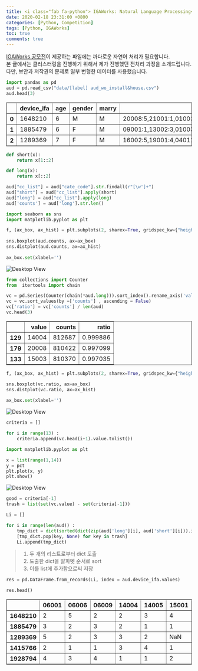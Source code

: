 ```yaml
---
title: <i class="fab fa-python"> IGAWorks: Natural Language Processing</i>
date: 2020-02-18 23:31:00 +0800
categories: [Python, Competition]
tags: [Python, IGAWorks]
toc: true
comments: true
---
```


[IGAWorks 공모전](https://haehwan.github.io/posts/Comp-CTR/)이 제공하는 파일에는 까다로운 자연어 처리가 필요합니다.  
본 글에서는 클러스터링을 진행하기 위해서 제가 진행했던 전처리 과정을 소개드립니다.  
다만, 보안과 저작권의 문제로 일부 변형한 데이터를 사용했습니다.



```python
import pandas as pd
aud = pd.read_csv("data/[label] aud_wo_install&house.csv")
aud.head(3)
```




<div>
<style scoped>
    .dataframe tbody tr th:only-of-type {
        vertical-align: middle;
    }

    .dataframe tbody tr th {
        vertical-align: top;
    }

    .dataframe thead th {
        text-align: right;
    }
</style>
<table border="1" class="dataframe">
  <thead>
    <tr style="text-align: right;">
      <th></th>
      <th>device_ifa</th>
      <th>age</th>
      <th>gender</th>
      <th>marry</th>
      <th>cate_code</th>
    </tr>
  </thead>
  <tbody>
    <tr>
      <th>0</th>
      <td>1648210</td>
      <td>6</td>
      <td>M</td>
      <td>M</td>
      <td>20008:5,21001:1,01003:2,14004:2,06009:2,03003:...</td>
    </tr>
    <tr>
      <th>1</th>
      <td>1885479</td>
      <td>6</td>
      <td>F</td>
      <td>M</td>
      <td>09001:1,13002:3,01003:1,16004:3,18002:1,21007:...</td>
    </tr>
    <tr>
      <th>2</th>
      <td>1289369</td>
      <td>7</td>
      <td>F</td>
      <td>M</td>
      <td>16002:5,19001:4,04011:1,p0011:1,18004:3,p0010:...</td>
    </tr>
  </tbody>
</table>
</div>




```python
def short(x):
    return x[1::2]

def long(x):
    return x[::2]
```


```python
aud["cc_list"] = aud["cate_code"].str.findall(r"[\w']+")
aud["short"] = aud["cc_list"].apply(short)
aud["long"] = aud["cc_list"].apply(long)
aud['counts'] = aud['long'].str.len() 
```

```python
import seaborn as sns
import matplotlib.pyplot as plt
```


```python
f, (ax_box, ax_hist) = plt.subplots(2, sharex=True, gridspec_kw={"height_ratios": (.15, .85)})
 
sns.boxplot(aud.counts, ax=ax_box)
sns.distplot(aud.counts, ax=ax_hist)
 
ax_box.set(xlabel='')
```
![Desktop View](/assets/img/sample/TMP_5_1.png)

```python
from collections import Counter
from  itertools import chain

vc = pd.Series(Counter(chain(*aud.long))).sort_index().rename_axis('value').reset_index(name='counts')
vc = vc.sort_values(by =['counts'] , ascending = False)
vc['ratio'] = vc['counts'] / len(aud)
vc.head(3)
```

  



<div>
<style scoped>
    .dataframe tbody tr th:only-of-type {
        vertical-align: middle;
    }

    .dataframe tbody tr th {
        vertical-align: top;
    }

    .dataframe thead th {
        text-align: right;
    }
</style>
<table border="1" class="dataframe">
  <thead>
    <tr style="text-align: right;">
      <th></th>
      <th>value</th>
      <th>counts</th>
      <th>ratio</th>
    </tr>
  </thead>
  <tbody>
    <tr>
      <th>129</th>
      <td>14004</td>
      <td>812687</td>
      <td>0.999886</td>
    </tr>
    <tr>
      <th>179</th>
      <td>20008</td>
      <td>810422</td>
      <td>0.997099</td>
    </tr>
    <tr>
      <th>133</th>
      <td>15003</td>
      <td>810370</td>
      <td>0.997035</td>
    </tr>
  </tbody>
</table>
</div>




```python
f, (ax_box, ax_hist) = plt.subplots(2, sharex=True, gridspec_kw={"height_ratios": (.15, .85)})

sns.boxplot(vc.ratio, ax=ax_box)
sns.distplot(vc.ratio, ax=ax_hist)
 
ax_box.set(xlabel='')
```


![Desktop View](/assets/img/sample/TMP_7_1.png)



```python
criteria = []

for i in range(13) : 
    criteria.append(vc.head(i+1).value.tolist())
```

```python
import matplotlib.pyplot as plt

x = list(range(1,14))
y = pct
plt.plot(x, y)
plt.show()
```

![Desktop View](/assets/img/sample/TMP_12_0.png)


```python
good = criteria[-1]
trash = list(set(vc.value) - set(criteria[-1]))

Li = []

for i in range(len(aud)) :
    tmp_dict = dict(sorted(dict(zip(aud['long'][i], aud['short'][i])).items()))
    [tmp_dict.pop(key, None) for key in trash]
    Li.append(tmp_dict)
```

> 1. 두 개의 리스트로부터 dict 도출  
> 2. 도출한 dict을 알파벳 순서로 sort  
> 3. 이를 list에 추가함으로써 저장


```python
res = pd.DataFrame.from_records(Li, index = aud.device_ifa.values)
```


```python
res.head()
```




<div>
<style scoped>
    .dataframe tbody tr th:only-of-type {
        vertical-align: middle;
    }

    .dataframe tbody tr th {
        vertical-align: top;
    }

    .dataframe thead th {
        text-align: right;
    }
</style>
<table border="1" class="dataframe">
  <thead>
    <tr style="text-align: right;">
      <th></th>
      <th>06001</th>
      <th>06006</th>
      <th>06009</th>
      <th>14004</th>
      <th>14005</th>
      <th>15001</th>
      <th>15003</th>
      <th>15004</th>
      <th>19001</th>
      <th>19003</th>
      <th>20008</th>
      <th>21007</th>
      <th>23005</th>
    </tr>
  </thead>
  <tbody>
    <tr>
      <th>1648210</th>
      <td>2</td>
      <td>5</td>
      <td>2</td>
      <td>2</td>
      <td>3</td>
      <td>4</td>
      <td>3</td>
      <td>1</td>
      <td>2</td>
      <td>5</td>
      <td>5</td>
      <td>3</td>
      <td>1</td>
    </tr>
    <tr>
      <th>1885479</th>
      <td>3</td>
      <td>2</td>
      <td>3</td>
      <td>2</td>
      <td>1</td>
      <td>1</td>
      <td>2</td>
      <td>3</td>
      <td>2</td>
      <td>2</td>
      <td>2</td>
      <td>4</td>
      <td>NaN</td>
    </tr>
    <tr>
      <th>1289369</th>
      <td>5</td>
      <td>2</td>
      <td>3</td>
      <td>3</td>
      <td>2</td>
      <td>NaN</td>
      <td>4</td>
      <td>3</td>
      <td>4</td>
      <td>1</td>
      <td>4</td>
      <td>3</td>
      <td>5</td>
    </tr>
    <tr>
      <th>1415766</th>
      <td>2</td>
      <td>1</td>
      <td>1</td>
      <td>3</td>
      <td>4</td>
      <td>1</td>
      <td>4</td>
      <td>3</td>
      <td>2</td>
      <td>2</td>
      <td>3</td>
      <td>1</td>
      <td>5</td>
    </tr>
    <tr>
      <th>1928794</th>
      <td>4</td>
      <td>3</td>
      <td>4</td>
      <td>1</td>
      <td>1</td>
      <td>2</td>
      <td>1</td>
      <td>2</td>
      <td>1</td>
      <td>5</td>
      <td>3</td>
      <td>3</td>
      <td>5</td>
    </tr>
  </tbody>
</table>
</div>
